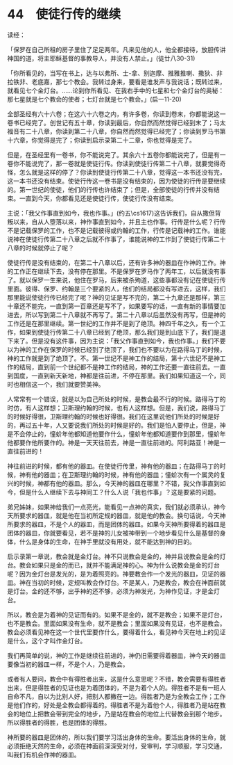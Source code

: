 # 44　使徒行传的继续


读经：

「保罗在自己所租的房子里住了足足两年。凡来见他的人，他全都接待，放胆传讲神国的道，将主耶稣基督的事教导人，并没有人禁止。」(徒廿八30-31)

「你所看见的，当写在书上，达与以弗所、士-拿、别迦摩、推雅推喇、撒狄、非拉铁非、老底嘉，那七个教会。我转过身来，要看是谁发声与我说话；既转过来，就看见七个金灯台。……论到你所看见、在我右手中的七星和七个金灯台的奥秘：那七星就是七个教会的使者；七灯台就是七个教会。」(启一11-20)

全部圣经有六十六卷；在这六十六卷之内，有许多卷，你读到卷末，你都能说这一卷书已经完了。创世记有五十章，你读到最后，你自然而然觉得已经到末了；马太福音有二十八章，你读到第二十八章，你自然而然觉得已经完了；你读到罗马书第十六章，你觉得是完了；你读到启示录第二十二章，你也觉得是完了。

但是，在圣经里有一卷书，你不能说完了。其余六十五卷你都能说完了，但是有一卷你不能说完了，那一卷就是使徒行传。你读到使徒行传第二十八章，就要觉得奇怪，怎么就是这样的停了？你读到使徒行传第二十八章，觉得这一本书还没有完，这一本书还没有结束。使徒行传这一卷书是没有结束的，因为使徒的行传是要继续的。第一世纪的使徒，他们的行传也许结束了；但是，全部使徒的行传并没有结束。一直到今天，你都看见还是使徒行传，使徒行传没有结束。

主说：「我父作事直到如今，我也作事。」(约五\cs1617)这告诉我们，自从撒但背叛以来，自从人堕落以来，神作事直到如今，并且主也作事。行传是什么呢？行传不是记载保罗的工作，也不是记载彼得或约翰的工作，行传是记载神的工作。谁能说神在使徒行传第二十八章之后就不作事了，谁能说神的工作到了使徒行传第二十八章的时候就停止了呢？

使徒行传是没有结束的，在第二十八章以后，还有许多神的器皿在作神的工作。神的工作正在继续下去，没有停在那里。不是保罗在罗马作了两年工，以后就没有事了。就以保罗一生来说，他住在罗马，后来被杀殉道，这些事都没有记在使徒行传里面。彼得、保罗、约翰是三个要紧的人，他们的结局都没有写进去，这样，我们那里能说使徒行传已经完了呢？神的见证是写不完的，第二十九章还是那样，第三十章还不能完，一直到第一百章还是写不了，如果要写的话，一直有新的事情要加进去，所以写到第二十八章就不再写了。第二十八章以后虽然没有再写，但是神的工作还是在那里继续。第一世纪的工作并不是到了绝顶。神四千年之久，有一个工作，如果到使徒行传第二十八章已经到了绝顶，那么我们是到山底下了，我们是退下来了。但是没有这件事，因为主说：「我父作事直到如今，我也作事。」我们不要以为神的工作在保罗的时候已经到了绝顶了，我们也不要以为在路得马丁的时候，神的工作就是到了绝顶了。不。第一世纪不是神工作的结局，第十六世纪不是神工作的结局，直到前一个世纪都不是神工作的结局，神的工作还要一直往前去。一直到国度，一直到新天新地，神都是往前进，不停在那里。我们如果知道这一个，同时也相信这一个，我们就要赞美神。

人常常有一个错误，就是以为自己所处的时候，是教会最不行的时候。路得马丁的时仿，有人这样想；卫斯理约翰的时候，也有人这样想。但是，我们说，路得马丁的时候好得很，卫斯理约翰的时候也好得很。我们在这里说他们所处的时候是好的，再过五十年，人又要说我们所处的时候是好的。我们是怕人要停止，但是，神是不会停止的，憧蚧年他都知道他要作什么，憧蚧年他都知道要作到那里，憧蚧年他都要作他所要作的。神是一天天往前去，神是一直往前进的。阿利路亚！神是一直往前进的！

神往前进的时候，都有他的器皿。在使徒行传里，神有他的器皿；在路得马丁的时候，神有他的器皿；在卫斯理约翰的时候，神有他的器皿；憧蚧次有一个属灵的复兴的时候，神都有他的器皿。那么，今天神的器皿在哪里？不错，我父作事直到如今，但是什么人继续下去与神同工？什么人说「我也作事」？这是要紧的问题。

弟兄姊妹，如果神给我们一点亮光，能看见一点神的真实，我们就必须承认，神今天所要求的器皿，就是他在当初所定规的器皿，就是他的教会。换句话说，今天神所要求的器皿，不是个人的器皿，而是团体的器皿。如果今天神所要得着的器皿是团体的器皿，你就要看见，若不是神的儿女被神带到一个地步看见什么是基督的身体，什么是身体的生命，在神手里就没有用处，就不能达到神的目的。

启示录第一章说，教会就是金灯台。神不只说教会是金的，神并且说教会是金的灯台。教会如果只是金的而已，就并不能满足神的心。神为什么说教会是金的灯台呢？因为金灯台是发光的，是为着照亮的。神要教会作一个发光的器皿，见证的器皿。神在当初的时候，定规叫教会作灯台。不是某人，乃是教会，教会在神面前就是灯台。金的还不够，出乎神的还不够，必须为神发光，为神作见证，才是金灯台。

所以，教会是为着神的见证而有的。如果不是金的，就不是教会；如果不是灯台，也不是教会。里面如果没有生命，就不是教会；里面如果没有见证，也不是教会。教会必须看见神在这一个世代里要作什么，要得着什么，看见神今天在地上的见证是什么，这个才叫作金灯台。

我们再简单的说，神的工作是继续往前进的，神仍旧需要得着器皿，神今天的器皿要像当初的器皿一样，不是个人，乃是教会。

或者有人要问，教会中有得胜者出来，这是什么意思呢？不错，教会需要有得胜者出来，但是得胜者的见证也是为着团体的，不是为着个人的。得胜者不是有一班人自命不凡，自以为比别人好，把别人都撇在一边。得胜者乃是为全教会工作；工作是他们作的，好处是全教会都得着的。得胜者不是为着他个人，得胜者乃是站在教会的地位上把教会带到完全的地步，乃是站在教会的地位上代替教会到那个地步。所以得胜者的得胜，也是团体的得胜。

神所要的器皿是团体的，所以我们要学习活出身体的生命。要活出身体的生命，就必须拒绝天然的生命，必须在神面前深深受对付，受审判，学习顺服，学习交通，叫我们有机会作神的器皿。

